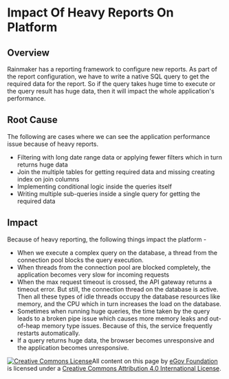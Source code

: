 # Impact Of Heavy Reports On Platform

## Overview <a href="#overview" id="overview"></a>

Rainmaker has a reporting framework to configure new reports. As part of the report configuration, we have to write a native SQL query to get the required data for the report. So if the query takes huge time to execute or the query result has huge data, then it will impact the whole application's performance.

## Root Cause <a href="#root-cause" id="root-cause"></a>

The following are cases where we can see the application performance issue because of heavy reports.

* Filtering with long date range data or applying fewer filters which in turn returns huge data
* Join the multiple tables for getting required data and missing creating index on join columns
* Implementing conditional logic inside the queries itself
* Writing multiple sub-queries inside a single query for getting the required data

## Impact <a href="#impact" id="impact"></a>

Because of heavy reporting, the following things impact the platform -

* When we execute a complex query on the database, a thread from the connection pool blocks the query execution.
* When threads from the connection pool are blocked completely, the application becomes very slow for incoming requests
* When the max request timeout is crossed, the API gateway returns a timeout error. But still, the connection thread on the database is active. Then all these types of idle threads occupy the database resources like memory, and the CPU which in turn increases the load on the database.
* Sometimes when running huge queries, the time taken by the query leads to a broken pipe issue which causes more memory leaks and out-of-heap memory type issues. Because of this, the service frequently restarts automatically.
* If a query returns huge data, the browser becomes unresponsive and the application becomes unresponsive.



[![Creative Commons License](https://i.creativecommons.org/l/by/4.0/80x15.png)​](http://creativecommons.org/licenses/by/4.0/)All content on this page by [eGov Foundation](https://egov.org.in/) is licensed under a [Creative Commons Attribution 4.0 International License](http://creativecommons.org/licenses/by/4.0/).
